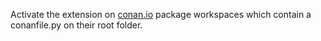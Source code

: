 Activate the extension on [conan.io](https://conan.io) package workspaces which contain a conanfile.py on their root folder.
